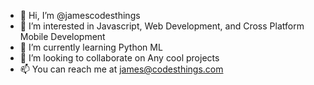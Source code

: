 - 👋 Hi, I’m @jamescodesthings
- 👀 I’m interested in Javascript, Web Development, and Cross Platform Mobile Development
- 🌱 I’m currently learning Python ML
- 💞️ I’m looking to collaborate on Any cool projects
- 📫 You can reach me at james@codesthings.com
